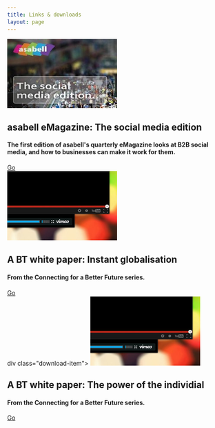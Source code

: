 ```yaml
---
title: Links & downloads
layout: page
---
```


<div class="download-item">
	<img src="/img/downloads/emag1.jpg" alt="eMagazine">
	<div class="download-details">
		<h2>asabell eMagazine: The social media edition</h2>
		<h4>The first edition of asabell's quarterly eMagazine looks at B2B social media, and how to businesses can make it work for them.</h4>
		<a href="//asabell.co.uk/emag/dec/#/2"  target="_blank">Go</a>
	</div>
</div>
<div class="download-item">
	<img src="/img/downloads/fluidvids.jpg" alt="FluidVids">
	<div class="download-details">
		<h2>A BT white paper: Instant globalisation</h2>
		<h4>From the Connecting for a Better Future series.</h4>
		<a href="//cwgm.co.uk/pdfs/instant_globalisation.pdf"  target="_blank">Go</a>
	</div>
</div>
div class="download-item">
	<img src="/img/downloads/fluidvids.jpg" alt="FluidVids">
	<div class="download-details">
		<h2>A BT white paper: The power of the individial</h2>
		<h4>From the Connecting for a Better Future series.</h4>
		<a href="//cwgm.co.uk/pdfs/cwgm_the_power_of_the_individual.pdf"  target="_blank">Go</a>
	</div>
</div>
